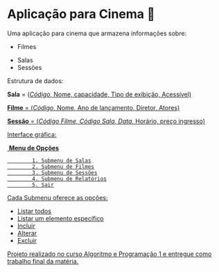 
# Aplicação para Cinema :movie_camera:



Uma aplicação para cinema que armazena informações sobre:

* Filmes

- Salas
- Sessões

>

Estrutura de dados:

**Sala**   =   (<u>_Código_<u>, Nome, capacidade, Tipo de exibição, Acessível)

**Filme** =  (<u>_Código_<u>, Nome, Ano de lançamento, Diretor, Atores)

**Sessão** = (<u>_Código Filme, Código Sala, Data_<u>, Horário, preço ingresso)



Interface gráfica:

​		**Menu de Opções**

			1. Submenu de Salas
   			2. Submenu de Filmes
   			3. Submenu de Sessões
   			4. Submenu de Relatórios
   			5. Sair



Cada Submenu oferece as opções: 

- Listar todos
- Listar um elemento específico
- Incluir 
- Alterar
- Excluir

>

>

Projeto realizado no curso Algoritmo e Programação 1 e entregue como trabalho final da matéria. 


